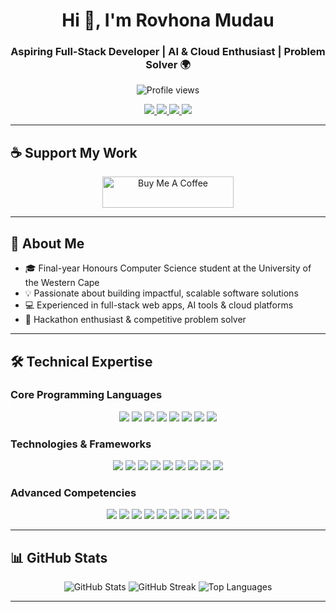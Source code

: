 

<h1 align="center">Hi 👋, I'm Rovhona Mudau</h1>
<h3 align="center">Aspiring Full-Stack Developer | AI & Cloud Enthusiast | Problem Solver 🌍</h3>

<p align="center">
  <img src="https://komarev.com/ghpvc/?username=rovhona&label=Profile%20views&color=0e75b6&style=flat" alt="Profile views" />
</p>

<p align="center">
  <a href="https://linkedin.com/in/rovhona-mudau" target="_blank">
    <img src="https://img.shields.io/badge/LinkedIn-Rovhona%20Mudau-blue?logo=linkedin&style=for-the-badge" />
  </a>
  <a href="https://github.com/rovhona" target="_blank">
    <img src="https://img.shields.io/badge/GitHub-rovhona-black?logo=github&style=for-the-badge" />
  </a>
  <a href="mailto:mudaurovhona576@gmail.com" target="_blank">
    <img src="https://img.shields.io/badge/Email-Contact-red?logo=gmail&style=for-the-badge" />
  </a>
  <a href="https://personal-website-rovhona-mudaus-projects.vercel.app/" target="_blank">
    <img src="https://img.shields.io/badge/Portfolio-Website-orange?style=for-the-badge&logo=vercel" />
  </a>
</p>

---

## ☕ Support My Work

<p align="center">
  <a href="https://buymeacoffee.com/rovhona" target="_blank">
    <img src="https://cdn.buymeacoffee.com/buttons/v2/default-yellow.png" height="50" width="210" alt="Buy Me A Coffee" />
  </a>
</p>


---

## 🌟 About Me

- 🎓 Final-year Honours Computer Science student at the University of the Western Cape  
- 💡 Passionate about building impactful, scalable software solutions  
- 💻 Experienced in full-stack web apps, AI tools & cloud platforms  
- 🧠 Hackathon enthusiast & competitive problem solver  

---



## 🛠️ Technical Expertise

### Core Programming Languages
<p align="center">
  <img src="https://img.shields.io/badge/Python-3776AB?logo=python&logoColor=white&style=for-the-badge" />
  <img src="https://img.shields.io/badge/JavaScript-F7DF1E?logo=javascript&logoColor=black&style=for-the-badge" />
  <img src="https://img.shields.io/badge/TypeScript-3178C6?logo=typescript&logoColor=white&style=for-the-badge" />
  <img src="https://img.shields.io/badge/Java-007396?logo=java&logoColor=white&style=for-the-badge" />
  <img src="https://img.shields.io/badge/C/C++-00599C?logo=c%2B%2B&logoColor=white&style=for-the-badge" />
  <img src="https://img.shields.io/badge/SQL-4479A1?logo=mysql&logoColor=white&style=for-the-badge" />
  <img src="https://img.shields.io/badge/HTML5-E34F26?logo=html5&logoColor=white&style=for-the-badge" />
  <img src="https://img.shields.io/badge/CSS3-1572B6?logo=css3&logoColor=white&style=for-the-badge" />
</p>

### Technologies & Frameworks
<p align="center">
  <img src="https://img.shields.io/badge/React-61DAFB?logo=react&logoColor=black&style=for-the-badge" />
  <img src="https://img.shields.io/badge/Next.js-000000?logo=next.js&logoColor=white&style=for-the-badge" />
  <img src="https://img.shields.io/badge/Vite-646CFF?logo=vite&logoColor=white&style=for-the-badge" />
  <img src="https://img.shields.io/badge/Tailwind-38B2AC?logo=tailwindcss&logoColor=white&style=for-the-badge" />
  <img src="https://img.shields.io/badge/FastAPI-009688?logo=fastapi&logoColor=white&style=for-the-badge" />
  <img src="https://img.shields.io/badge/Streamlit-FF4B4B?logo=streamlit&logoColor=white&style=for-the-badge" />
  <img src="https://img.shields.io/badge/TensorFlow.js-FF6F00?logo=tensorflow&logoColor=white&style=for-the-badge" />
  <img src="https://img.shields.io/badge/pdfplumber-000000?style=for-the-badge" />
  <img src="https://img.shields.io/badge/python-docx-3776AB?style=for-the-badge" />
</p>

### Advanced Competencies
<p align="center">
  <img src="https://img.shields.io/badge/Machine_Learning-FFA500?logo=tensorflow&style=for-the-badge" />
  <img src="https://img.shields.io/badge/NumPy-013243?logo=numpy&logoColor=white&style=for-the-badge" />
  <img src="https://img.shields.io/badge/Matplotlib-11557C?logo=matplotlib&logoColor=white&style=for-the-badge" />
  <img src="https://img.shields.io/badge/CNN-FF6F61?logo=tensorflow&style=for-the-badge" />
  <img src="https://img.shields.io/badge/Computer_Vision-0F0F0F?style=for-the-badge" />
  <img src="https://img.shields.io/badge/SDLC-0A0A0A?style=for-the-badge" />
  <img src="https://img.shields.io/badge/Image_Classification-8A2BE2?style=for-the-badge" />
  <img src="https://img.shields.io/badge/Process_Automation-FF4500?style=for-the-badge" />
  <img src="https://img.shields.io/badge/Matlab-0076A8?logo=matlab&logoColor=white&style=for-the-badge" />
  <img src="https://img.shields.io/badge/R_Programming-276DC3?logo=r&logoColor=white&style=for-the-badge" />
</p>

---



## 📊 GitHub Stats

<p align="center">
  <img src="https://github-readme-stats.vercel.app/api?username=rovhona&show_icons=true&theme=dark" alt="GitHub Stats" />
  <img src="https://github-readme-streak-stats.herokuapp.com/?user=rovhona&theme=dark" alt="GitHub Streak" />
  <img src="https://github-readme-stats.vercel.app/api/top-langs?username=rovhona&show_icons=true&layout=compact&theme=dark" alt="Top Languages" />
</p>


---


